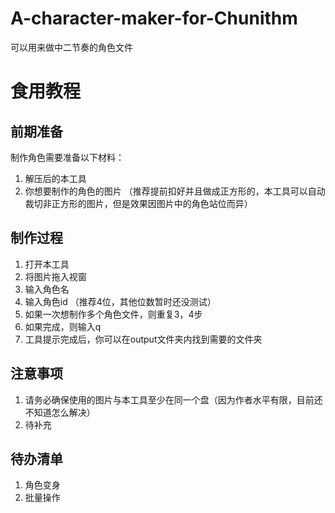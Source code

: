 # A-character-maker-for-Chunithm
可以用来做中二节奏的角色文件

# 食用教程
## 前期准备
制作角色需要准备以下材料：

1. 解压后的本工具
2. 你想要制作的角色的图片 （推荐提前扣好并且做成正方形的，本工具可以自动裁切非正方形的图片，但是效果因图片中的角色站位而异）

## 制作过程
1. 打开本工具
2. 将图片拖入视窗
3. 输入角色名
4. 输入角色id （推荐4位，其他位数暂时还没测试）
5. 如果一次想制作多个角色文件，则重复3，4步
6. 如果完成，则输入q
7. 工具提示完成后，你可以在output文件夹内找到需要的文件夹

## 注意事项
1. 请务必确保使用的图片与本工具至少在同一个盘（因为作者水平有限，目前还不知道怎么解决）
2. 待补充

## 待办清单
1. 角色变身
2. 批量操作

